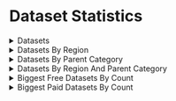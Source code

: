 # Dataset Statistics



<details>
<summary>Datasets</summary>
<table border="1">
<tr>
<td valign="top" colspan="3">
<h3>Total:</h3>
</td>
<tr>
<td valign="top">

|         |      datasets |       records |
| ------- | ------------- | ------------- |
| free    |           999 | 1,628,135,845 |
| paid    |         1,637 | 2,037,456,669 |
| unknown |            17 |       948,370 |

</td>
<td valign="top">

```mermaid
pie
title Datasets
  "Free": 37.7
  "Paid": 61.7
  "Unknown": 0.6
```
</td>
<td valign="top">

```mermaid
pie
title Records
  "Free": 44.4
  "Paid": 55.6
  "Unknown": 0.0
```
</td>
</tr>
</table>
</details>



<details>
<summary>Datasets By Region</summary>
<table border="1">
<tr>
<td valign="top" colspan="3">
<h2>Total</h2>
</td>
</tr>
<tr>
<td valign="top">

| title         |      datasets |       records |
| ------------- | ------------- | ------------- |
| Americas      |         1,042 | 1,643,914,473 |
| Asia          |             4 |     6,235,968 |
| Australasia   |           337 |    83,649,595 |
| Europe        |            48 |   115,165,976 |
| Great Britain |           984 | 1,649,254,268 |
| Ireland       |           237 |   168,318,802 |
| None          |             1 |         1,802 |

</td>
<td valign="top">

```mermaid
pie
title Datasets
  "Americas": 39.3
  "Asia": 0.2
  "Australasia": 12.7
  "Europe": 1.8
  "Great Britain": 37.1
  "Ireland": 8.9
  "None": 0.0
```
</td>
<td valign="top">

```mermaid
pie
title Records
  "Americas": 44.8
  "Asia": 0.2
  "Australasia": 2.3
  "Europe": 3.1
  "Great Britain": 45.0
  "Ireland": 4.6
  "None": 0.0
```
</td>
</tr>
<tr>
<td valign="top" colspan="3">
<h3>Americas:</h3>
</td>
</tr>
<tr>
<td valign="top">

|         |      datasets |       records |
| ------- | ------------- | ------------- |
| free    |           458 |   820,160,980 |
| paid    |           568 |   822,818,041 |
| unknown |            16 |       935,452 |

</td>
<td valign="top">

```mermaid
pie
title Datasets
  "Free": 44.0
  "Paid": 54.5
  "Unknown": 1.5
```
</td>
<td valign="top">

```mermaid
pie
title Records
  "Free": 49.9
  "Paid": 50.1
  "Unknown": 0.1
```
</td>
</tr>
<tr>
<td valign="top" colspan="3">
<h3>Asia:</h3>
</td>
</tr>
<tr>
<td valign="top">

|         |      datasets |       records |
| ------- | ------------- | ------------- |
| free    |             4 |     6,235,968 |
| paid    |             0 |             0 |
| unknown |             0 |             0 |

</td>
<td valign="top">

```mermaid
pie
title Datasets
  "Free": 100.0
  "Paid": 0.0
  "Unknown": 0.0
```
</td>
<td valign="top">

```mermaid
pie
title Records
  "Free": 100.0
  "Paid": 0.0
  "Unknown": 0.0
```
</td>
</tr>
<tr>
<td valign="top" colspan="3">
<h3>Australasia:</h3>
</td>
</tr>
<tr>
<td valign="top">

|         |      datasets |       records |
| ------- | ------------- | ------------- |
| free    |            56 |    17,304,163 |
| paid    |           281 |    66,345,432 |
| unknown |             0 |             0 |

</td>
<td valign="top">

```mermaid
pie
title Datasets
  "Free": 16.6
  "Paid": 83.4
  "Unknown": 0.0
```
</td>
<td valign="top">

```mermaid
pie
title Records
  "Free": 20.7
  "Paid": 79.3
  "Unknown": 0.0
```
</td>
</tr>
<tr>
<td valign="top" colspan="3">
<h3>Europe:</h3>
</td>
</tr>
<tr>
<td valign="top">

|         |      datasets |       records |
| ------- | ------------- | ------------- |
| free    |            34 |   108,021,434 |
| paid    |            14 |     7,144,542 |
| unknown |             0 |             0 |

</td>
<td valign="top">

```mermaid
pie
title Datasets
  "Free": 70.8
  "Paid": 29.2
  "Unknown": 0.0
```
</td>
<td valign="top">

```mermaid
pie
title Records
  "Free": 93.8
  "Paid": 6.2
  "Unknown": 0.0
```
</td>
</tr>
<tr>
<td valign="top" colspan="3">
<h3>Great Britain:</h3>
</td>
</tr>
<tr>
<td valign="top">

|         |      datasets |       records |
| ------- | ------------- | ------------- |
| free    |           377 |   571,090,082 |
| paid    |           606 | 1,078,151,268 |
| unknown |             1 |        12,918 |

</td>
<td valign="top">

```mermaid
pie
title Datasets
  "Free": 38.3
  "Paid": 61.6
  "Unknown": 0.1
```
</td>
<td valign="top">

```mermaid
pie
title Records
  "Free": 34.6
  "Paid": 65.4
  "Unknown": 0.0
```
</td>
</tr>
<tr>
<td valign="top" colspan="3">
<h3>Ireland:</h3>
</td>
</tr>
<tr>
<td valign="top">

|         |      datasets |       records |
| ------- | ------------- | ------------- |
| free    |            70 |   105,323,218 |
| paid    |           167 |    62,995,584 |
| unknown |             0 |             0 |

</td>
<td valign="top">

```mermaid
pie
title Datasets
  "Free": 29.5
  "Paid": 70.5
  "Unknown": 0.0
```
</td>
<td valign="top">

```mermaid
pie
title Records
  "Free": 62.6
  "Paid": 37.4
  "Unknown": 0.0
```
</td>
</tr>
<tr>
<td valign="top" colspan="3">
<h3>None:</h3>
</td>
</tr>
<tr>
<td valign="top">

|         |      datasets |       records |
| ------- | ------------- | ------------- |
| free    |             0 |             0 |
| paid    |             1 |         1,802 |
| unknown |             0 |             0 |

</td>
<td valign="top">

```mermaid
pie
title Datasets
  "Free": 0.0
  "Paid": 100.0
  "Unknown": 0.0
```
</td>
<td valign="top">

```mermaid
pie
title Records
  "Free": 0.0
  "Paid": 100.0
  "Unknown": 0.0
```
</td>
</tr>
</table>
</details>



<details>
<summary>Datasets By Parent Category</summary>
<table border="1">
<tr>
<td valign="top" colspan="3">
<h2>Total</h2>
</td>
</tr>
<tr>
<td valign="top">

| title                                    |      datasets |       records |
| ---------------------------------------- | ------------- | ------------- |
| Armed Forces & Conflict                  |           354 |   116,956,446 |
| Census, Land & Surveys                   |           260 | 1,440,926,235 |
| Churches & Religion                      |            30 |     3,901,200 |
| Education & Work                         |           152 |    28,044,720 |
| Institutions & Organisations             |           182 |    70,579,417 |
| Life Events (bmds)                       |           998 | 1,556,921,957 |
| Newspapers, Directories & Social History |           581 |   181,541,661 |
| Travel & Migration                       |            96 |   267,669,248 |

</td>
<td valign="top">

```mermaid
pie
title Datasets
  "Armed Forces & Conflict": 13.3
  "Census, Land & Surveys": 9.8
  "Churches & Religion": 1.1
  "Education & Work": 5.7
  "Institutions & Organisations": 6.9
  "Life Events (bmds)": 37.6
  "Newspapers, Directories & Social History": 21.9
  "Travel & Migration": 3.6
```
</td>
<td valign="top">

```mermaid
pie
title Records
  "Armed Forces & Conflict": 3.2
  "Census, Land & Surveys": 39.3
  "Churches & Religion": 0.1
  "Education & Work": 0.8
  "Institutions & Organisations": 1.9
  "Life Events (bmds)": 42.5
  "Newspapers, Directories & Social History": 5.0
  "Travel & Migration": 7.3
```
</td>
</tr>
<tr>
<td valign="top" colspan="3">
<h3>Armed Forces & Conflict:</h3>
</td>
</tr>
<tr>
<td valign="top">

|         |      datasets |       records |
| ------- | ------------- | ------------- |
| free    |            92 |    18,975,797 |
| paid    |           261 |    97,926,080 |
| unknown |             1 |        54,569 |

</td>
<td valign="top">

```mermaid
pie
title Datasets
  "Free": 26.0
  "Paid": 73.7
  "Unknown": 0.3
```
</td>
<td valign="top">

```mermaid
pie
title Records
  "Free": 16.2
  "Paid": 83.7
  "Unknown": 0.0
```
</td>
</tr>
<tr>
<td valign="top" colspan="3">
<h3>Census, Land & Surveys:</h3>
</td>
</tr>
<tr>
<td valign="top">

|         |      datasets |       records |
| ------- | ------------- | ------------- |
| free    |            91 |   244,260,599 |
| paid    |           166 | 1,196,617,409 |
| unknown |             3 |        48,227 |

</td>
<td valign="top">

```mermaid
pie
title Datasets
  "Free": 35.0
  "Paid": 63.8
  "Unknown": 1.2
```
</td>
<td valign="top">

```mermaid
pie
title Records
  "Free": 17.0
  "Paid": 83.0
  "Unknown": 0.0
```
</td>
</tr>
<tr>
<td valign="top" colspan="3">
<h3>Churches & Religion:</h3>
</td>
</tr>
<tr>
<td valign="top">

|         |      datasets |       records |
| ------- | ------------- | ------------- |
| free    |             5 |       772,740 |
| paid    |            25 |     3,128,460 |
| unknown |             0 |             0 |

</td>
<td valign="top">

```mermaid
pie
title Datasets
  "Free": 16.7
  "Paid": 83.3
  "Unknown": 0.0
```
</td>
<td valign="top">

```mermaid
pie
title Records
  "Free": 19.8
  "Paid": 80.2
  "Unknown": 0.0
```
</td>
</tr>
<tr>
<td valign="top" colspan="3">
<h3>Education & Work:</h3>
</td>
</tr>
<tr>
<td valign="top">

|         |      datasets |       records |
| ------- | ------------- | ------------- |
| free    |            27 |     3,777,244 |
| paid    |           125 |    24,267,476 |
| unknown |             0 |             0 |

</td>
<td valign="top">

```mermaid
pie
title Datasets
  "Free": 17.8
  "Paid": 82.2
  "Unknown": 0.0
```
</td>
<td valign="top">

```mermaid
pie
title Records
  "Free": 13.5
  "Paid": 86.5
  "Unknown": 0.0
```
</td>
</tr>
<tr>
<td valign="top" colspan="3">
<h3>Institutions & Organisations:</h3>
</td>
</tr>
<tr>
<td valign="top">

|         |      datasets |       records |
| ------- | ------------- | ------------- |
| free    |            49 |     8,132,750 |
| paid    |           131 |    62,421,906 |
| unknown |             2 |        24,761 |

</td>
<td valign="top">

```mermaid
pie
title Datasets
  "Free": 26.9
  "Paid": 72.0
  "Unknown": 1.1
```
</td>
<td valign="top">

```mermaid
pie
title Records
  "Free": 11.5
  "Paid": 88.4
  "Unknown": 0.0
```
</td>
</tr>
<tr>
<td valign="top" colspan="3">
<h3>Life Events (bmds):</h3>
</td>
</tr>
<tr>
<td valign="top">

|         |      datasets |       records |
| ------- | ------------- | ------------- |
| free    |           630 | 1,266,473,052 |
| paid    |           359 |   289,715,528 |
| unknown |             9 |       733,377 |

</td>
<td valign="top">

```mermaid
pie
title Datasets
  "Free": 63.1
  "Paid": 36.0
  "Unknown": 0.9
```
</td>
<td valign="top">

```mermaid
pie
title Records
  "Free": 81.3
  "Paid": 18.6
  "Unknown": 0.0
```
</td>
</tr>
<tr>
<td valign="top" colspan="3">
<h3>Newspapers, Directories & Social History:</h3>
</td>
</tr>
<tr>
<td valign="top">

|         |      datasets |       records |
| ------- | ------------- | ------------- |
| free    |            76 |    16,143,684 |
| paid    |           504 |   165,350,290 |
| unknown |             1 |        47,687 |

</td>
<td valign="top">

```mermaid
pie
title Datasets
  "Free": 13.1
  "Paid": 86.7
  "Unknown": 0.2
```
</td>
<td valign="top">

```mermaid
pie
title Records
  "Free": 8.9
  "Paid": 91.1
  "Unknown": 0.0
```
</td>
</tr>
<tr>
<td valign="top" colspan="3">
<h3>Travel & Migration:</h3>
</td>
</tr>
<tr>
<td valign="top">

|         |      datasets |       records |
| ------- | ------------- | ------------- |
| free    |            29 |    69,599,979 |
| paid    |            66 |   198,029,520 |
| unknown |             1 |        39,749 |

</td>
<td valign="top">

```mermaid
pie
title Datasets
  "Free": 30.2
  "Paid": 68.8
  "Unknown": 1.0
```
</td>
<td valign="top">

```mermaid
pie
title Records
  "Free": 26.0
  "Paid": 74.0
  "Unknown": 0.0
```
</td>
</tr>
</table>
</details>



<details>
<summary>Datasets By Region And Parent Category</summary>
<table border="1">
<tr>
<td valign="top" colspan="3">
<h2>Total</h2>
</td>
</tr>
<tr>
<td valign="top">

| title                                                   |      datasets |       records |
| ------------------------------------------------------- | ------------- | ------------- |
| Americas: Armed Forces & Conflict                       |           108 |    70,170,528 |
| Americas: Census, Land & Surveys                        |           111 |   743,971,935 |
| Americas: Churches & Religion                           |             9 |     1,146,392 |
| Americas: Education & Work                              |            23 |     1,203,542 |
| Americas: Institutions & Organisations                  |            42 |     5,217,702 |
| Americas: Life Events (bmds)                            |           339 |   654,407,651 |
| Americas: Newspapers, Directories & Social History      |           360 |    15,563,051 |
| Americas: Travel & Migration                            |            50 |   152,233,672 |
| Asia: Life Events (bmds)                                |             3 |     6,164,469 |
| Asia: Newspapers, Directories & Social History          |             1 |        71,499 |
| Australasia: Armed Forces & Conflict                    |            31 |     1,152,894 |
| Australasia: Census, Land & Surveys                     |            27 |    16,170,618 |
| Australasia: Churches & Religion                        |             7 |        20,929 |
| Australasia: Education & Work                           |            38 |     2,599,122 |
| Australasia: Institutions & Organisations               |            39 |     4,349,189 |
| Australasia: Life Events (bmds)                         |            97 |    29,551,534 |
| Australasia: Newspapers, Directories & Social History   |            69 |     2,135,395 |
| Australasia: Travel & Migration                         |            29 |    27,669,914 |
| Europe: Life Events (bmds)                              |            48 |   115,165,976 |
| Great Britain: Armed Forces & Conflict                  |           200 |    44,896,154 |
| Great Britain: Census, Land & Surveys                   |            95 |   664,676,099 |
| Great Britain: Churches & Religion                      |            10 |     1,196,982 |
| Great Britain: Education & Work                         |            76 |    22,392,838 |
| Great Britain: Institutions & Organisations             |            77 |    19,760,275 |
| Great Britain: Life Events (bmds)                       |           437 |   713,179,489 |
| Great Britain: Newspapers, Directories & Social History |            76 |   158,471,686 |
| Great Britain: Travel & Migration                       |            13 |    24,680,745 |
| Ireland: Armed Forces & Conflict                        |            14 |       735,068 |
| Ireland: Census, Land & Surveys                         |            27 |    16,107,583 |
| Ireland: Churches & Religion                            |             4 |     1,536,897 |
| Ireland: Education & Work                               |            15 |     1,849,218 |
| Ireland: Institutions & Organisations                   |            24 |    41,252,251 |
| Ireland: Life Events (bmds)                             |            74 |    38,452,838 |
| Ireland: Newspapers, Directories & Social History       |            75 |     5,300,030 |
| Ireland: Travel & Migration                             |             4 |    63,084,917 |
| None: Armed Forces & Conflict                           |             1 |         1,802 |

</td>
<td valign="top">

```mermaid
pie
title Datasets
  "Americas: Armed Forces & Conflict": 10.3
  "Americas: Census, Land & Surveys": 10.6
  "Americas: Churches & Religion": 0.9
  "Americas: Education & Work": 2.2
  "Americas: Institutions & Organisations": 4.0
  "Americas: Life Events (bmds)": 32.4
  "Americas: Newspapers, Directories & Social History": 34.4
  "Americas: Travel & Migration": 4.8
  "Asia: Life Events (bmds)": 0.3
  "Asia: Newspapers, Directories & Social History": 0.1
```
</td>
<td valign="top">

```mermaid
pie
title Records
  "Americas: Armed Forces & Conflict": 4.3
  "Americas: Census, Land & Surveys": 45.1
  "Americas: Churches & Religion": 0.1
  "Americas: Education & Work": 0.1
  "Americas: Institutions & Organisations": 0.3
  "Americas: Life Events (bmds)": 39.7
  "Americas: Newspapers, Directories & Social History": 0.9
  "Americas: Travel & Migration": 9.2
  "Asia: Life Events (bmds)": 0.4
  "Asia: Newspapers, Directories & Social History": 0.0
```
</td>
</tr>
<tr>
<td valign="top" colspan="3">
<h3>Americas: Armed Forces & Conflict:</h3>
</td>
</tr>
<tr>
<td valign="top">

|         |      datasets |       records |
| ------- | ------------- | ------------- |
| free    |            42 |     4,532,416 |
| paid    |            65 |    65,583,543 |
| unknown |             1 |        54,569 |

</td>
<td valign="top">

```mermaid
pie
title Datasets
  "Free": 38.9
  "Paid": 60.2
  "Unknown": 0.9
```
</td>
<td valign="top">

```mermaid
pie
title Records
  "Free": 6.5
  "Paid": 93.5
  "Unknown": 0.1
```
</td>
</tr>
<tr>
<td valign="top" colspan="3">
<h3>Americas: Census, Land & Surveys:</h3>
</td>
</tr>
<tr>
<td valign="top">

|         |      datasets |       records |
| ------- | ------------- | ------------- |
| free    |            54 |   175,825,797 |
| paid    |            55 |   568,110,829 |
| unknown |             2 |        35,309 |

</td>
<td valign="top">

```mermaid
pie
title Datasets
  "Free": 48.6
  "Paid": 49.5
  "Unknown": 1.8
```
</td>
<td valign="top">

```mermaid
pie
title Records
  "Free": 23.6
  "Paid": 76.4
  "Unknown": 0.0
```
</td>
</tr>
<tr>
<td valign="top" colspan="3">
<h3>Americas: Churches & Religion:</h3>
</td>
</tr>
<tr>
<td valign="top">

|         |      datasets |       records |
| ------- | ------------- | ------------- |
| free    |             3 |       714,205 |
| paid    |             6 |       432,187 |
| unknown |             0 |             0 |

</td>
<td valign="top">

```mermaid
pie
title Datasets
  "Free": 33.3
  "Paid": 66.7
  "Unknown": 0.0
```
</td>
<td valign="top">

```mermaid
pie
title Records
  "Free": 62.3
  "Paid": 37.7
  "Unknown": 0.0
```
</td>
</tr>
<tr>
<td valign="top" colspan="3">
<h3>Americas: Education & Work:</h3>
</td>
</tr>
<tr>
<td valign="top">

|         |      datasets |       records |
| ------- | ------------- | ------------- |
| free    |             8 |     1,202,296 |
| paid    |            15 |         1,246 |
| unknown |             0 |             0 |

</td>
<td valign="top">

```mermaid
pie
title Datasets
  "Free": 34.8
  "Paid": 65.2
  "Unknown": 0.0
```
</td>
<td valign="top">

```mermaid
pie
title Records
  "Free": 99.9
  "Paid": 0.1
  "Unknown": 0.0
```
</td>
</tr>
<tr>
<td valign="top" colspan="3">
<h3>Americas: Institutions & Organisations:</h3>
</td>
</tr>
<tr>
<td valign="top">

|         |      datasets |       records |
| ------- | ------------- | ------------- |
| free    |            29 |     5,156,287 |
| paid    |            11 |        36,654 |
| unknown |             2 |        24,761 |

</td>
<td valign="top">

```mermaid
pie
title Datasets
  "Free": 69.0
  "Paid": 26.2
  "Unknown": 4.8
```
</td>
<td valign="top">

```mermaid
pie
title Records
  "Free": 98.8
  "Paid": 0.7
  "Unknown": 0.5
```
</td>
</tr>
<tr>
<td valign="top" colspan="3">
<h3>Americas: Life Events (bmds):</h3>
</td>
</tr>
<tr>
<td valign="top">

|         |      datasets |       records |
| ------- | ------------- | ------------- |
| free    |           256 |   612,563,372 |
| paid    |            74 |    41,110,902 |
| unknown |             9 |       733,377 |

</td>
<td valign="top">

```mermaid
pie
title Datasets
  "Free": 75.5
  "Paid": 21.8
  "Unknown": 2.7
```
</td>
<td valign="top">

```mermaid
pie
title Records
  "Free": 93.6
  "Paid": 6.3
  "Unknown": 0.1
```
</td>
</tr>
<tr>
<td valign="top" colspan="3">
<h3>Americas: Newspapers, Directories & Social History:</h3>
</td>
</tr>
<tr>
<td valign="top">

|         |      datasets |       records |
| ------- | ------------- | ------------- |
| free    |            49 |    13,731,838 |
| paid    |           310 |     1,783,526 |
| unknown |             1 |        47,687 |

</td>
<td valign="top">

```mermaid
pie
title Datasets
  "Free": 13.6
  "Paid": 86.1
  "Unknown": 0.3
```
</td>
<td valign="top">

```mermaid
pie
title Records
  "Free": 88.2
  "Paid": 11.5
  "Unknown": 0.3
```
</td>
</tr>
<tr>
<td valign="top" colspan="3">
<h3>Americas: Travel & Migration:</h3>
</td>
</tr>
<tr>
<td valign="top">

|         |      datasets |       records |
| ------- | ------------- | ------------- |
| free    |            17 |     6,434,769 |
| paid    |            32 |   145,759,154 |
| unknown |             1 |        39,749 |

</td>
<td valign="top">

```mermaid
pie
title Datasets
  "Free": 34.0
  "Paid": 64.0
  "Unknown": 2.0
```
</td>
<td valign="top">

```mermaid
pie
title Records
  "Free": 4.2
  "Paid": 95.7
  "Unknown": 0.0
```
</td>
</tr>
<tr>
<td valign="top" colspan="3">
<h3>Asia: Life Events (bmds):</h3>
</td>
</tr>
<tr>
<td valign="top">

|         |      datasets |       records |
| ------- | ------------- | ------------- |
| free    |             3 |     6,164,469 |
| paid    |             0 |             0 |
| unknown |             0 |             0 |

</td>
<td valign="top">

```mermaid
pie
title Datasets
  "Free": 100.0
  "Paid": 0.0
  "Unknown": 0.0
```
</td>
<td valign="top">

```mermaid
pie
title Records
  "Free": 100.0
  "Paid": 0.0
  "Unknown": 0.0
```
</td>
</tr>
<tr>
<td valign="top" colspan="3">
<h3>Asia: Newspapers, Directories & Social History:</h3>
</td>
</tr>
<tr>
<td valign="top">

|         |      datasets |       records |
| ------- | ------------- | ------------- |
| free    |             1 |        71,499 |
| paid    |             0 |             0 |
| unknown |             0 |             0 |

</td>
<td valign="top">

```mermaid
pie
title Datasets
  "Free": 100.0
  "Paid": 0.0
  "Unknown": 0.0
```
</td>
<td valign="top">

```mermaid
pie
title Records
  "Free": 100.0
  "Paid": 0.0
  "Unknown": 0.0
```
</td>
</tr>
<tr>
<td valign="top" colspan="3">
<h3>Australasia: Armed Forces & Conflict:</h3>
</td>
</tr>
<tr>
<td valign="top">

|         |      datasets |       records |
| ------- | ------------- | ------------- |
| free    |             4 |       165,084 |
| paid    |            27 |       987,810 |
| unknown |             0 |             0 |

</td>
<td valign="top">

```mermaid
pie
title Datasets
  "Free": 12.9
  "Paid": 87.1
  "Unknown": 0.0
```
</td>
<td valign="top">

```mermaid
pie
title Records
  "Free": 14.3
  "Paid": 85.7
  "Unknown": 0.0
```
</td>
</tr>
<tr>
<td valign="top" colspan="3">
<h3>Australasia: Census, Land & Surveys:</h3>
</td>
</tr>
<tr>
<td valign="top">

|         |      datasets |       records |
| ------- | ------------- | ------------- |
| free    |             4 |        62,108 |
| paid    |            23 |    16,108,510 |
| unknown |             0 |             0 |

</td>
<td valign="top">

```mermaid
pie
title Datasets
  "Free": 14.8
  "Paid": 85.2
  "Unknown": 0.0
```
</td>
<td valign="top">

```mermaid
pie
title Records
  "Free": 0.4
  "Paid": 99.6
  "Unknown": 0.0
```
</td>
</tr>
<tr>
<td valign="top" colspan="3">
<h3>Australasia: Churches & Religion:</h3>
</td>
</tr>
<tr>
<td valign="top">

|         |      datasets |       records |
| ------- | ------------- | ------------- |
| free    |             0 |             0 |
| paid    |             7 |        20,929 |
| unknown |             0 |             0 |

</td>
<td valign="top">

```mermaid
pie
title Datasets
  "Free": 0.0
  "Paid": 100.0
  "Unknown": 0.0
```
</td>
<td valign="top">

```mermaid
pie
title Records
  "Free": 0.0
  "Paid": 100.0
  "Unknown": 0.0
```
</td>
</tr>
<tr>
<td valign="top" colspan="3">
<h3>Australasia: Education & Work:</h3>
</td>
</tr>
<tr>
<td valign="top">

|         |      datasets |       records |
| ------- | ------------- | ------------- |
| free    |             3 |        45,922 |
| paid    |            35 |     2,553,200 |
| unknown |             0 |             0 |

</td>
<td valign="top">

```mermaid
pie
title Datasets
  "Free": 7.9
  "Paid": 92.1
  "Unknown": 0.0
```
</td>
<td valign="top">

```mermaid
pie
title Records
  "Free": 1.8
  "Paid": 98.2
  "Unknown": 0.0
```
</td>
</tr>
<tr>
<td valign="top" colspan="3">
<h3>Australasia: Institutions & Organisations:</h3>
</td>
</tr>
<tr>
<td valign="top">

|         |      datasets |       records |
| ------- | ------------- | ------------- |
| free    |             4 |        60,997 |
| paid    |            35 |     4,288,192 |
| unknown |             0 |             0 |

</td>
<td valign="top">

```mermaid
pie
title Datasets
  "Free": 10.3
  "Paid": 89.7
  "Unknown": 0.0
```
</td>
<td valign="top">

```mermaid
pie
title Records
  "Free": 1.4
  "Paid": 98.6
  "Unknown": 0.0
```
</td>
</tr>
<tr>
<td valign="top" colspan="3">
<h3>Australasia: Life Events (bmds):</h3>
</td>
</tr>
<tr>
<td valign="top">

|         |      datasets |       records |
| ------- | ------------- | ------------- |
| free    |            31 |    16,885,647 |
| paid    |            66 |    12,665,887 |
| unknown |             0 |             0 |

</td>
<td valign="top">

```mermaid
pie
title Datasets
  "Free": 32.0
  "Paid": 68.0
  "Unknown": 0.0
```
</td>
<td valign="top">

```mermaid
pie
title Records
  "Free": 57.1
  "Paid": 42.9
  "Unknown": 0.0
```
</td>
</tr>
<tr>
<td valign="top" colspan="3">
<h3>Australasia: Newspapers, Directories & Social History:</h3>
</td>
</tr>
<tr>
<td valign="top">

|         |      datasets |       records |
| ------- | ------------- | ------------- |
| free    |             6 |        15,560 |
| paid    |            63 |     2,119,835 |
| unknown |             0 |             0 |

</td>
<td valign="top">

```mermaid
pie
title Datasets
  "Free": 8.7
  "Paid": 91.3
  "Unknown": 0.0
```
</td>
<td valign="top">

```mermaid
pie
title Records
  "Free": 0.7
  "Paid": 99.3
  "Unknown": 0.0
```
</td>
</tr>
<tr>
<td valign="top" colspan="3">
<h3>Australasia: Travel & Migration:</h3>
</td>
</tr>
<tr>
<td valign="top">

|         |      datasets |       records |
| ------- | ------------- | ------------- |
| free    |             4 |        68,845 |
| paid    |            25 |    27,601,069 |
| unknown |             0 |             0 |

</td>
<td valign="top">

```mermaid
pie
title Datasets
  "Free": 13.8
  "Paid": 86.2
  "Unknown": 0.0
```
</td>
<td valign="top">

```mermaid
pie
title Records
  "Free": 0.2
  "Paid": 99.8
  "Unknown": 0.0
```
</td>
</tr>
<tr>
<td valign="top" colspan="3">
<h3>Europe: Life Events (bmds):</h3>
</td>
</tr>
<tr>
<td valign="top">

|         |      datasets |       records |
| ------- | ------------- | ------------- |
| free    |            34 |   108,021,434 |
| paid    |            14 |     7,144,542 |
| unknown |             0 |             0 |

</td>
<td valign="top">

```mermaid
pie
title Datasets
  "Free": 70.8
  "Paid": 29.2
  "Unknown": 0.0
```
</td>
<td valign="top">

```mermaid
pie
title Records
  "Free": 93.8
  "Paid": 6.2
  "Unknown": 0.0
```
</td>
</tr>
<tr>
<td valign="top" colspan="3">
<h3>Great Britain: Armed Forces & Conflict:</h3>
</td>
</tr>
<tr>
<td valign="top">

|         |      datasets |       records |
| ------- | ------------- | ------------- |
| free    |            41 |    14,046,825 |
| paid    |           159 |    30,849,329 |
| unknown |             0 |             0 |

</td>
<td valign="top">

```mermaid
pie
title Datasets
  "Free": 20.5
  "Paid": 79.5
  "Unknown": 0.0
```
</td>
<td valign="top">

```mermaid
pie
title Records
  "Free": 31.3
  "Paid": 68.7
  "Unknown": 0.0
```
</td>
</tr>
<tr>
<td valign="top" colspan="3">
<h3>Great Britain: Census, Land & Surveys:</h3>
</td>
</tr>
<tr>
<td valign="top">

|         |      datasets |       records |
| ------- | ------------- | ------------- |
| free    |            24 |    56,517,433 |
| paid    |            70 |   608,145,748 |
| unknown |             1 |        12,918 |

</td>
<td valign="top">

```mermaid
pie
title Datasets
  "Free": 25.3
  "Paid": 73.7
  "Unknown": 1.1
```
</td>
<td valign="top">

```mermaid
pie
title Records
  "Free": 8.5
  "Paid": 91.5
  "Unknown": 0.0
```
</td>
</tr>
<tr>
<td valign="top" colspan="3">
<h3>Great Britain: Churches & Religion:</h3>
</td>
</tr>
<tr>
<td valign="top">

|         |      datasets |       records |
| ------- | ------------- | ------------- |
| free    |             1 |         6,474 |
| paid    |             9 |     1,190,508 |
| unknown |             0 |             0 |

</td>
<td valign="top">

```mermaid
pie
title Datasets
  "Free": 10.0
  "Paid": 90.0
  "Unknown": 0.0
```
</td>
<td valign="top">

```mermaid
pie
title Records
  "Free": 0.5
  "Paid": 99.5
  "Unknown": 0.0
```
</td>
</tr>
<tr>
<td valign="top" colspan="3">
<h3>Great Britain: Education & Work:</h3>
</td>
</tr>
<tr>
<td valign="top">

|         |      datasets |       records |
| ------- | ------------- | ------------- |
| free    |            14 |     1,696,148 |
| paid    |            62 |    20,696,690 |
| unknown |             0 |             0 |

</td>
<td valign="top">

```mermaid
pie
title Datasets
  "Free": 18.4
  "Paid": 81.6
  "Unknown": 0.0
```
</td>
<td valign="top">

```mermaid
pie
title Records
  "Free": 7.6
  "Paid": 92.4
  "Unknown": 0.0
```
</td>
</tr>
<tr>
<td valign="top" colspan="3">
<h3>Great Britain: Institutions & Organisations:</h3>
</td>
</tr>
<tr>
<td valign="top">

|         |      datasets |       records |
| ------- | ------------- | ------------- |
| free    |            12 |     2,547,088 |
| paid    |            65 |    17,213,187 |
| unknown |             0 |             0 |

</td>
<td valign="top">

```mermaid
pie
title Datasets
  "Free": 15.6
  "Paid": 84.4
  "Unknown": 0.0
```
</td>
<td valign="top">

```mermaid
pie
title Records
  "Free": 12.9
  "Paid": 87.1
  "Unknown": 0.0
```
</td>
</tr>
<tr>
<td valign="top" colspan="3">
<h3>Great Britain: Life Events (bmds):</h3>
</td>
</tr>
<tr>
<td valign="top">

|         |      datasets |       records |
| ------- | ------------- | ------------- |
| free    |           266 |   493,925,523 |
| paid    |           171 |   219,253,966 |
| unknown |             0 |             0 |

</td>
<td valign="top">

```mermaid
pie
title Datasets
  "Free": 60.9
  "Paid": 39.1
  "Unknown": 0.0
```
</td>
<td valign="top">

```mermaid
pie
title Records
  "Free": 69.3
  "Paid": 30.7
  "Unknown": 0.0
```
</td>
</tr>
<tr>
<td valign="top" colspan="3">
<h3>Great Britain: Newspapers, Directories & Social History:</h3>
</td>
</tr>
<tr>
<td valign="top">

|         |      datasets |       records |
| ------- | ------------- | ------------- |
| free    |            12 |     2,277,695 |
| paid    |            64 |   156,193,991 |
| unknown |             0 |             0 |

</td>
<td valign="top">

```mermaid
pie
title Datasets
  "Free": 15.8
  "Paid": 84.2
  "Unknown": 0.0
```
</td>
<td valign="top">

```mermaid
pie
title Records
  "Free": 1.4
  "Paid": 98.6
  "Unknown": 0.0
```
</td>
</tr>
<tr>
<td valign="top" colspan="3">
<h3>Great Britain: Travel & Migration:</h3>
</td>
</tr>
<tr>
<td valign="top">

|         |      datasets |       records |
| ------- | ------------- | ------------- |
| free    |             7 |        72,896 |
| paid    |             6 |    24,607,849 |
| unknown |             0 |             0 |

</td>
<td valign="top">

```mermaid
pie
title Datasets
  "Free": 53.8
  "Paid": 46.2
  "Unknown": 0.0
```
</td>
<td valign="top">

```mermaid
pie
title Records
  "Free": 0.3
  "Paid": 99.7
  "Unknown": 0.0
```
</td>
</tr>
<tr>
<td valign="top" colspan="3">
<h3>Ireland: Armed Forces & Conflict:</h3>
</td>
</tr>
<tr>
<td valign="top">

|         |      datasets |       records |
| ------- | ------------- | ------------- |
| free    |             5 |       231,472 |
| paid    |             9 |       503,596 |
| unknown |             0 |             0 |

</td>
<td valign="top">

```mermaid
pie
title Datasets
  "Free": 35.7
  "Paid": 64.3
  "Unknown": 0.0
```
</td>
<td valign="top">

```mermaid
pie
title Records
  "Free": 31.5
  "Paid": 68.5
  "Unknown": 0.0
```
</td>
</tr>
<tr>
<td valign="top" colspan="3">
<h3>Ireland: Census, Land & Surveys:</h3>
</td>
</tr>
<tr>
<td valign="top">

|         |      datasets |       records |
| ------- | ------------- | ------------- |
| free    |             9 |    11,855,261 |
| paid    |            18 |     4,252,322 |
| unknown |             0 |             0 |

</td>
<td valign="top">

```mermaid
pie
title Datasets
  "Free": 33.3
  "Paid": 66.7
  "Unknown": 0.0
```
</td>
<td valign="top">

```mermaid
pie
title Records
  "Free": 73.6
  "Paid": 26.4
  "Unknown": 0.0
```
</td>
</tr>
<tr>
<td valign="top" colspan="3">
<h3>Ireland: Churches & Religion:</h3>
</td>
</tr>
<tr>
<td valign="top">

|         |      datasets |       records |
| ------- | ------------- | ------------- |
| free    |             1 |        52,061 |
| paid    |             3 |     1,484,836 |
| unknown |             0 |             0 |

</td>
<td valign="top">

```mermaid
pie
title Datasets
  "Free": 25.0
  "Paid": 75.0
  "Unknown": 0.0
```
</td>
<td valign="top">

```mermaid
pie
title Records
  "Free": 3.4
  "Paid": 96.6
  "Unknown": 0.0
```
</td>
</tr>
<tr>
<td valign="top" colspan="3">
<h3>Ireland: Education & Work:</h3>
</td>
</tr>
<tr>
<td valign="top">

|         |      datasets |       records |
| ------- | ------------- | ------------- |
| free    |             2 |       832,878 |
| paid    |            13 |     1,016,340 |
| unknown |             0 |             0 |

</td>
<td valign="top">

```mermaid
pie
title Datasets
  "Free": 13.3
  "Paid": 86.7
  "Unknown": 0.0
```
</td>
<td valign="top">

```mermaid
pie
title Records
  "Free": 45.0
  "Paid": 55.0
  "Unknown": 0.0
```
</td>
</tr>
<tr>
<td valign="top" colspan="3">
<h3>Ireland: Institutions & Organisations:</h3>
</td>
</tr>
<tr>
<td valign="top">

|         |      datasets |       records |
| ------- | ------------- | ------------- |
| free    |             4 |       368,378 |
| paid    |            20 |    40,883,873 |
| unknown |             0 |             0 |

</td>
<td valign="top">

```mermaid
pie
title Datasets
  "Free": 16.7
  "Paid": 83.3
  "Unknown": 0.0
```
</td>
<td valign="top">

```mermaid
pie
title Records
  "Free": 0.9
  "Paid": 99.1
  "Unknown": 0.0
```
</td>
</tr>
<tr>
<td valign="top" colspan="3">
<h3>Ireland: Life Events (bmds):</h3>
</td>
</tr>
<tr>
<td valign="top">

|         |      datasets |       records |
| ------- | ------------- | ------------- |
| free    |            40 |    28,912,607 |
| paid    |            34 |     9,540,231 |
| unknown |             0 |             0 |

</td>
<td valign="top">

```mermaid
pie
title Datasets
  "Free": 54.1
  "Paid": 45.9
  "Unknown": 0.0
```
</td>
<td valign="top">

```mermaid
pie
title Records
  "Free": 75.2
  "Paid": 24.8
  "Unknown": 0.0
```
</td>
</tr>
<tr>
<td valign="top" colspan="3">
<h3>Ireland: Newspapers, Directories & Social History:</h3>
</td>
</tr>
<tr>
<td valign="top">

|         |      datasets |       records |
| ------- | ------------- | ------------- |
| free    |             8 |        47,092 |
| paid    |            67 |     5,252,938 |
| unknown |             0 |             0 |

</td>
<td valign="top">

```mermaid
pie
title Datasets
  "Free": 10.7
  "Paid": 89.3
  "Unknown": 0.0
```
</td>
<td valign="top">

```mermaid
pie
title Records
  "Free": 0.9
  "Paid": 99.1
  "Unknown": 0.0
```
</td>
</tr>
<tr>
<td valign="top" colspan="3">
<h3>Ireland: Travel & Migration:</h3>
</td>
</tr>
<tr>
<td valign="top">

|         |      datasets |       records |
| ------- | ------------- | ------------- |
| free    |             1 |    63,023,469 |
| paid    |             3 |        61,448 |
| unknown |             0 |             0 |

</td>
<td valign="top">

```mermaid
pie
title Datasets
  "Free": 25.0
  "Paid": 75.0
  "Unknown": 0.0
```
</td>
<td valign="top">

```mermaid
pie
title Records
  "Free": 99.9
  "Paid": 0.1
  "Unknown": 0.0
```
</td>
</tr>
<tr>
<td valign="top" colspan="3">
<h3>None: Armed Forces & Conflict:</h3>
</td>
</tr>
<tr>
<td valign="top">

|         |      datasets |       records |
| ------- | ------------- | ------------- |
| free    |             0 |             0 |
| paid    |             1 |         1,802 |
| unknown |             0 |             0 |

</td>
<td valign="top">

```mermaid
pie
title Datasets
  "Free": 0.0
  "Paid": 100.0
  "Unknown": 0.0
```
</td>
<td valign="top">

```mermaid
pie
title Records
  "Free": 0.0
  "Paid": 100.0
  "Unknown": 0.0
```
</td>
</tr>
</table>
</details>



<details>
<summary>Biggest Free Datasets By Count</summary>
<table border="1">
<tr>
<td valign="top" colspan="3">
<tr>
<td valign="top" colspan="3">

| dataset                                         |         count |
| ----------------------------------------------- | ------------- |
| United States Marriages                         |   249,108,042 |
| England & Wales Births 1837-2006                |   133,086,909 |
| US Census 1940                                  |   132,843,607 |
| England & Wales Marriages 1837-2005             |    95,653,033 |
| Social Security Death Index                     |    86,128,596 |
| United States Obituary Notices                  |    79,079,230 |
| England Births & Baptisms 1538-1975             |    64,372,361 |
| British & Irish Roots Collection                |    63,023,469 |
| Mexico Baptism Index 1560-1950                  |    43,301,066 |
| Germany Birth And Baptism Index 1558-1898       |    37,607,429 |
| England Marriages 1538-1973                     |    31,631,839 |
| 1881 England, Wales & Scotland Census           |    29,840,169 |
| United States Billion Graves Index              |    21,782,954 |
| Germany Marriage Index 1558-1929                |    16,829,448 |
| California Births, 1970-1995                    |    13,425,340 |
| Mexico Marriage Index 1570-1950                 |    12,483,056 |
| Scotland, Parish Births & Baptisms 1564-1929    |    10,543,847 |
| Irish Births 1864-1958                          |     9,455,120 |
| Yorkshire Baptisms                              |     9,201,991 |
| Sweden Baptisms 1611-1920                       |     9,007,881 |
| California, Death Record Index, 1940-1997       |     8,361,920 |
| Spain Baptisms 1502-1940                        |     8,330,113 |
| Ireland Roman Catholic Parish Baptisms          |     7,396,885 |
| Norway Baptisms 1634-1927                       |     7,327,082 |
| Canada Census 1911                              |     7,157,334 |
| England, Boyd's Marriage Indexes, 1538-1850     |     7,113,964 |
| Texas Divorce Indexes                           |     7,004,626 |
| Scotland, Parish Marriages & Banns 1561-1893    |     5,875,752 |
| Canada Census 1901                              |     5,167,206 |
| Philippines Deaths & Burials 1726-1957          |     5,057,703 |
| Kentucky Birth Records                          |     5,043,126 |
| Finland Baptism Index 1657-1890                 |     4,758,185 |
| Irish Marriages 1845-1958                       |     4,567,394 |
| Canada Census 1891                              |     4,539,639 |
| Yorkshire Marriages                             |     4,470,512 |
| Ireland Census 1901                             |     4,398,289 |
| Ireland Census 1911                             |     4,390,240 |
| Spain Marriages 1565-1950                       |     4,275,076 |
| Canada Census 1881                              |     4,273,962 |
| Ohio Divorce Records, 1962-2011                 |     4,259,660 |
| Peru, Lima, Civil Registration Births 1874-1996 |     3,870,981 |
| Peru Baptisms 1556-1930                         |     3,699,733 |
| Norfolk Baptisms                                |     3,600,230 |
| Kent Baptisms                                   |     3,561,462 |
| Canada Census 1871                              |     3,292,788 |
| Denmark Marriages 1635-1916                     |     3,219,876 |
| Kent Marriages And Banns                        |     3,175,396 |
| United States, National Veterans Cemetery Index |     3,166,846 |
| Denmark Baptisms 1618-1923                      |     3,148,542 |
| Nicaragua Civil Registration 1809-2011          |     3,135,468 |

</td>
</tr>
</table>
</details>



<details>
<summary>Biggest Paid Datasets By Count</summary>
<table border="1">
<tr>
<td valign="top" colspan="3">
<tr>
<td valign="top" colspan="3">

| dataset                                                        |         count |
| -------------------------------------------------------------- | ------------- |
| England & Wales, Electoral Registers 1910-1932                 |   157,221,850 |
| Uk Electoral Registers & Companies House Directors             |   124,203,354 |
| US Census 1930                                                 |   123,501,733 |
| United States, Passenger And Crew Lists                        |   118,662,176 |
| People In The News                                             |   108,735,837 |
| US Census 1920                                                 |   107,126,219 |
| US Census 1910                                                 |    92,346,580 |
| England & Wales Deaths 1837-2007                               |    87,447,278 |
| US Census 1900                                                 |    76,220,436 |
| US Census 1880                                                 |    50,358,403 |
| 1939 Register                                                  |    42,068,042 |
| US Census 1870                                                 |    40,283,252 |
| 1921 Census Of England & Wales                                 |    38,446,328 |
| 1901 England, Wales & Scotland Census                          |    37,122,307 |
| London Gazette 1665-2018                                       |    36,367,371 |
| 1911 Census For England & Wales                                |    36,356,507 |
| 1891 England, Wales & Scotland Census                          |    33,072,423 |
| US Census 1860                                                 |    27,120,064 |
| 1871 England, Wales & Scotland Census                          |    26,158,765 |
| Australia, Inward, Outward & Coastal Passenger Lists 1826-1972 |    26,092,495 |
| World War I Draft Registration Cards                           |    25,053,463 |
| Passenger Lists Leaving Uk 1890-1960                           |    24,113,153 |
| England & Wales Government Probate Death Index 1858-2019       |    24,039,482 |
| Ireland, Petty Sessions Court Registers                        |    23,500,141 |
| 1861 England, Wales & Scotland Census                          |    22,611,963 |
| 1851 England, Wales & Scotland Census                          |    20,772,495 |
| US Census 1850                                                 |    20,459,086 |
| 1841 England, Wales & Scotland Census                          |    18,436,160 |
| National Burial Index For England & Wales                      |    17,117,324 |
| World War 2 Allies Collection                                  |    15,245,278 |
| England Deaths & Burials 1538-1991                             |    14,258,318 |
| Australia Electoral Rolls                                      |    12,638,655 |
| Westminster Rate Books 1634-1900                               |    10,026,831 |
| National School Admission Registers & Log-books 1870-1914      |     9,345,644 |
| Manchester Rate Books 1706-1900                                |     9,047,281 |
| World War Ii Army Enlistment Records                           |     8,952,155 |
| British Army Service Records                                   |     8,160,633 |
| United States Naturalization Petitions                         |     8,049,054 |
| U.s. Veteran's Gravesites                                      |     7,563,258 |
| Irish Deaths 1864 - 1958                                       |     7,461,718 |
| Ireland Dog Licence Registers                                  |     7,358,407 |
| England & Wales, Electoral Registers 1832-1932                 |     6,735,615 |
| Yorkshire Burials                                              |     6,674,955 |
| England & Wales, Crime, Prisons & Punishment, 1770-1935        |     6,636,593 |
| Civil War Soldiers, 1861-1865                                  |     6,270,047 |
| Britain, Campaign, Gallantry & Long Service Medals & Awards    |     6,257,697 |
| United States, Canadian Border Crossings                       |     6,150,580 |
| United States General Land Office Records 1796-2013            |     6,076,568 |
| Ohio Deaths, 1959-2012                                         |     5,479,865 |
| Kent Electoral Registers 1570-1907                             |     4,678,563 |

</td>
</tr>
</table>
</details>
